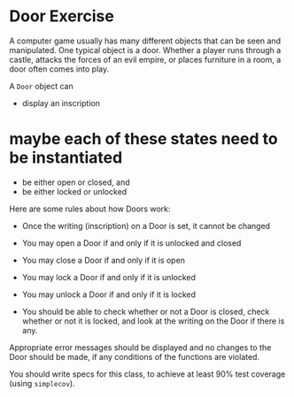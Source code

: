 # Door Exercise
A computer game usually has many different objects that can be seen and manipulated. One typical object is a door. Whether a player runs through a castle, attacks the forces of an evil empire, or places furniture in a room, a door often comes into play.

A `Door` object can

- display an inscription
# maybe each of these states need to be instantiated
- be either open or closed, and
- be either locked or unlocked

Here are some rules about how Doors work:
- Once the writing (inscription) on a Door is set, it cannot be changed
- You may open a Door if and only if it is unlocked and closed
- You may close a Door if and only if it is open

- You may lock a Door if and only if it is unlocked
- You may unlock a Door if and only if it is locked
- You should be able to check whether or not a Door is closed, check whether or not it is locked, and look at the writing on the Door if there is any.

Appropriate error messages should be displayed and no changes to the Door should be made, if any conditions of the functions are violated.

You should write specs for this class, to achieve at least 90% test coverage (using `simplecov`).
